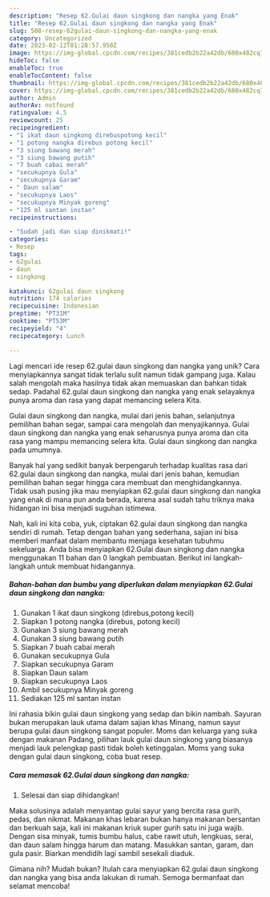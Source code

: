 ```yaml
---
description: "Resep 62.Gulai daun singkong dan nangka yang Enak"
title: "Resep 62.Gulai daun singkong dan nangka yang Enak"
slug: 508-resep-62gulai-daun-singkong-dan-nangka-yang-enak
category: Uncategorized
date: 2023-02-12T01:28:57.950Z
image: https://img-global.cpcdn.com/recipes/381cedb2b22a42db/680x482cq70/62gulai-daun-singkong-dan-nangka-foto-resep-utama.jpg
hideToc: false
enableToc: true
enableTocContent: false
thumbnail: https://img-global.cpcdn.com/recipes/381cedb2b22a42db/680x482cq70/62gulai-daun-singkong-dan-nangka-foto-resep-utama.jpg
cover: https://img-global.cpcdn.com/recipes/381cedb2b22a42db/680x482cq70/62gulai-daun-singkong-dan-nangka-foto-resep-utama.jpg
author: Admin
authorAv: notfound
ratingvalue: 4.5
reviewcount: 25
recipeingredient:
- "1 ikat daun singkong direbuspotong kecil"
- "1 potong nangka direbus potong kecil"
- "3 siung bawang merah"
- "3 siung bawang putih"
- "7 buah cabai merah"
- "secukupnya Gula"
- "secukupnya Garam"
- " Daun salam"
- "secukupnya Laos"
- "secukupnya Minyak goreng"
- "125 ml santan instan"
recipeinstructions:

- "Sudah jadi dan siap dinikmati!"
categories:
- Resep
tags:
- 62gulai
- daun
- singkong

katakunci: 62gulai daun singkong 
nutrition: 174 calories
recipecuisine: Indonesian
preptime: "PT31M"
cooktime: "PT53M"
recipeyield: "4"
recipecategory: Lunch

---
```





Lagi mencari ide resep 62.gulai daun singkong dan nangka yang unik? Cara menyiapkannya sangat tidak terlalu sulit namun tidak gampang juga. Kalau salah mengolah maka hasilnya tidak akan memuaskan dan bahkan tidak sedap. Padahal 62.gulai daun singkong dan nangka yang enak selayaknya punya aroma dan rasa yang dapat memancing selera Kita.





Gulai daun singkong dan nangka, mulai dari jenis bahan, selanjutnya pemilihan bahan segar, sampai cara mengolah dan menyajikannya. Gulai daun singkong dan nangka yang enak seharusnya punya aroma dan cita rasa yang mampu memancing selera kita. Gulai daun singkong dan nangka pada umumnya.

Banyak hal yang sedikit banyak berpengaruh terhadap kualitas rasa dari 62.gulai daun singkong dan nangka, mulai dari jenis bahan, kemudian pemilihan bahan segar hingga cara membuat dan menghidangkannya. Tidak usah pusing jika mau menyiapkan 62.gulai daun singkong dan nangka yang enak di mana pun anda berada, karena asal sudah tahu triknya maka hidangan ini bisa menjadi suguhan istimewa.






Nah, kali ini kita coba, yuk, ciptakan 62.gulai daun singkong dan nangka sendiri di rumah. Tetap dengan bahan yang sederhana, sajian ini bisa memberi manfaat dalam membantu menjaga kesehatan tubuhmu sekeluarga. Anda bisa menyiapkan 62.Gulai daun singkong dan nangka menggunakan 11 bahan dan 0 langkah pembuatan. Berikut ini langkah-langkah untuk membuat hidangannya.

<!--inarticleads1-->

##### Bahan-bahan dan bumbu yang diperlukan dalam menyiapkan 62.Gulai daun singkong dan nangka:

1. Gunakan 1 ikat daun singkong (direbus,potong kecil)
1. Siapkan 1 potong nangka (direbus, potong kecil)
1. Gunakan 3 siung bawang merah
1. Gunakan 3 siung bawang putih
1. Siapkan 7 buah cabai merah
1. Gunakan secukupnya Gula
1. Siapkan secukupnya Garam
1. Siapkan  Daun salam
1. Siapkan secukupnya Laos
1. Ambil secukupnya Minyak goreng
1. Sediakan 125 ml santan instan


Ini rahasia bikin gulai daun singkong yang sedap dan bikin nambah. Sayuran bukan merupakan lauk utama dalam sajian khas Minang, namun sayur berupa gulai daun singkong sangat populer. Moms dan keluarga yang suka dengan makanan Padang, pilihan lauk gulai daun singkong yang biasanya menjadi lauk pelengkap pasti tidak boleh ketinggalan. Moms yang suka dengan gulai daun singkong, coba buat resep. 

<!--inarticleads2-->

##### Cara memasak 62.Gulai daun singkong dan nangka:


1. Selesai dan siap dihidangkan!

Maka solusinya adalah menyantap gulai sayur yang bercita rasa gurih, pedas, dan nikmat. Makanan khas lebaran bukan hanya makanan bersantan dan berkuah saja, kali ini makanan kriuk super gurih satu ini juga wajib. Dengan sisa minyak, tumis bumbu halus, cabe rawit utuh, lengkuas, serai, dan daun salam hingga harum dan matang. Masukkan santan, garam, dan gula pasir. Biarkan mendidih lagi sambil sesekali diaduk. 

Gimana nih? Mudah bukan? Itulah cara menyiapkan 62.gulai daun singkong dan nangka yang bisa anda lakukan di rumah. Semoga bermanfaat dan selamat mencoba!
